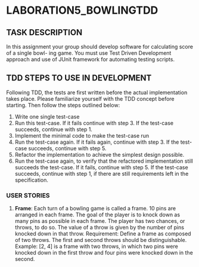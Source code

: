 # LABORATION5_BOWLINGTDD


## TASK DESCRIPTION
In this assignment your group should develop software for calculating score of a single bowl-
ing game.  You must use Test Driven Development approach and use of JUnit framework for
automating testing scripts.

## TDD STEPS TO USE IN DEVELOPMENT
Following TDD, the tests are first written before the actual implementation takes place. Please
familiarize  yourself  with  the  TDD  concept  before  starting.   Then  follow  the  steps  outlined
below:

1. Write one single test-case
2. Run this test-case.  If it fails continue with step 3.  If the test-case succeeds, continue
with step 1.
3. Implement the minimal code to make the test-case run
4. Run the test-case again. If it fails again, continue with step 3. If the test-case succeeds,
continue with step 5.
5. Refactor the implementation to achieve the simplest design possible.
6. Run the test-case again, to verify that the refactored implementation still succeeds the
test-case.  If it fails, continue with step 5.  If the test-case succeeds, continue with step
1, if there are still requirements left in the specification.

### USER STORIES
1. **Frame**: Each turn of a bowling game is called a frame. 10 pins are arranged in each frame.
The goal of the player is to knock down as many pins as possible in each frame.  The player
has two chances, or throws, to do so. The value of a throw is given by the number of pins
knocked down in that throw. Requirement: Define a frame as composed of two throws.  The
first and second throws should be distinguishable.
Example: [2, 4] is a frame with two throws, in which two pins were knocked down in the
first throw and four pins were knocked down in the second.
